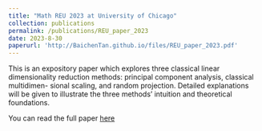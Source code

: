 ```yaml
---
title: "Math REU 2023 at University of Chicago"
collection: publications
permalink: /publications/REU_paper_2023
date: 2023-8-30
paperurl: 'http://BaichenTan.github.io/files/REU_paper_2023.pdf'
---
```


This is an expository paper which explores three classical linear dimensionality reduction methods: principal component analysis, classical multidimen- sional scaling, and random projection. Detailed explanations will be given to illustrate the three methods’ intuition and theoretical foundations. 

You can read the full paper [here](http://BaichenTan.github.io/files/REU_paper_2023.pdf)

